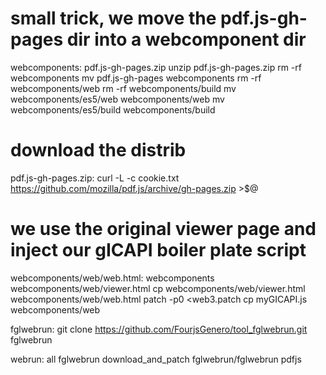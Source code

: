 

# small trick, we move the pdf.js-gh-pages dir into a webcomponent dir
webcomponents: pdf.js-gh-pages.zip
	unzip pdf.js-gh-pages.zip
	rm -rf webcomponents
	mv pdf.js-gh-pages webcomponents
	rm -rf webcomponents/web 
	rm -rf webcomponents/build
	mv webcomponents/es5/web webcomponents/web
	mv webcomponents/es5/build webcomponents/build

# download the distrib
pdf.js-gh-pages.zip:
	curl -L -c cookie.txt https://github.com/mozilla/pdf.js/archive/gh-pages.zip >$@

# we use the original viewer page and inject our gICAPI boiler plate script
webcomponents/web/web.html: webcomponents webcomponents/web/viewer.html
	cp webcomponents/web/viewer.html webcomponents/web/web.html
	patch -p0 <web3.patch
	cp myGICAPI.js webcomponents/web

fglwebrun:
	git clone https://github.com/FourjsGenero/tool_fglwebrun.git fglwebrun

webrun: all fglwebrun download_and_patch
	fglwebrun/fglwebrun pdfjs


